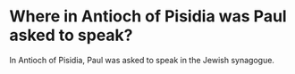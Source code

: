 # Where in Antioch of Pisidia was Paul asked to speak?

In Antioch of Pisidia, Paul was asked to speak in the Jewish synagogue.
